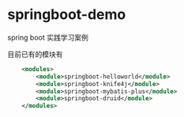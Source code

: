 # springboot-demo
spring boot 实践学习案例

目前已有的模块有
```xml
    <modules>
        <module>springboot-helloworld</module>
        <module>springboot-knife4j</module>
        <module>springboot-mybatis-plus</module>
        <module>springboot-druid</module>
    </modules>
```
